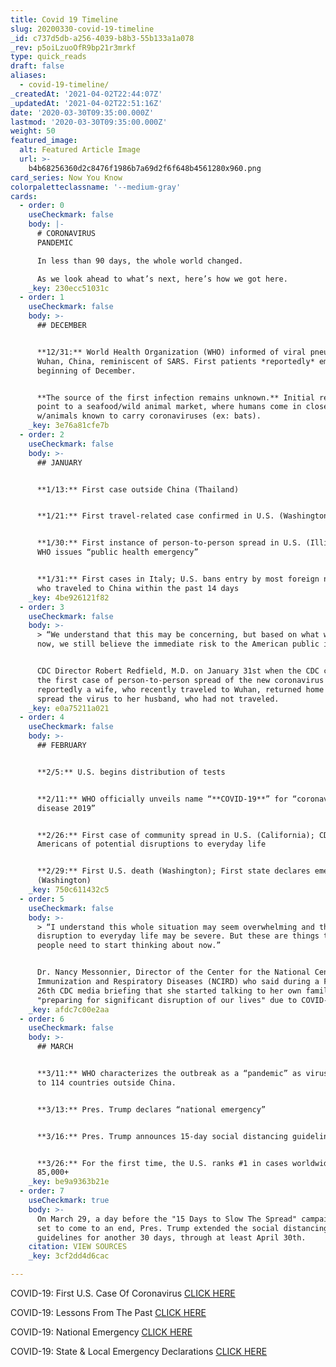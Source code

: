 ```yaml
---
title: Covid 19 Timeline
slug: 20200330-covid-19-timeline
_id: c737d5db-a256-4039-b8b3-55b133a1a078
_rev: p5oiLzuoOfR9bp21r3mrkf
type: quick_reads
draft: false
aliases:
  - covid-19-timeline/
_createdAt: '2021-04-02T22:44:07Z'
_updatedAt: '2021-04-02T22:51:16Z'
date: '2020-03-30T09:35:00.000Z'
lastmod: '2020-03-30T09:35:00.000Z'
weight: 50
featured_image:
  alt: Featured Article Image
  url: >-
    b4b68256360d2c8476f1986b7a69d2f6f648b4561280x960.png
card_series: Now You Know
colorpaletteclassname: '--medium-gray'
cards:
  - order: 0
    useCheckmark: false
    body: |-
      # CORONAVIRUS  
      PANDEMIC

      In less than 90 days, the whole world changed.

      As we look ahead to what’s next, here’s how we got here.
    _key: 230ecc51031c
  - order: 1
    useCheckmark: false
    body: >-
      ## DECEMBER


      **12/31:** World Health Organization (WHO) informed of viral pneumonia in
      Wuhan, China, reminiscent of SARS. First patients *reportedly* emerged in
      beginning of December.


      **The source of the first infection remains unknown.** Initial reports
      point to a seafood/wild animal market, where humans come in close contact
      w/animals known to carry coronaviruses (ex: bats).
    _key: 3e76a81cfe7b
  - order: 2
    useCheckmark: false
    body: >-
      ## JANUARY


      **1/13:** First case outside China (Thailand)


      **1/21:** First travel-related case confirmed in U.S. (Washington state)


      **1/30:** First instance of person-to-person spread in U.S. (Illinois);
      WHO issues “public health emergency”


      **1/31:** First cases in Italy; U.S. bans entry by most foreign nationals
      who traveled to China within the past 14 days
    _key: 4be926121f82
  - order: 3
    useCheckmark: false
    body: >-
      > “We understand that this may be concerning, but based on what we know
      now, we still believe the immediate risk to the American public is low.”


      CDC Director Robert Redfield, M.D. on January 31st when the CDC confirmed
      the first case of person-to-person spread of the new coronavirus -
      reportedly a wife, who recently traveled to Wuhan, returned home and
      spread the virus to her husband, who had not traveled.
    _key: e0a75211a021
  - order: 4
    useCheckmark: false
    body: >-
      ## FEBRUARY


      **2/5:** U.S. begins distribution of tests


      **2/11:** WHO officially unveils name “**COVID-19**” for “coronavirus
      disease 2019”


      **2/26:** First case of community spread in U.S. (California); CDC warns
      Americans of potential disruptions to everyday life


      **2/29:** First U.S. death (Washington); First state declares emergency
      (Washington)
    _key: 750c611432c5
  - order: 5
    useCheckmark: false
    body: >-
      > “I understand this whole situation may seem overwhelming and that
      disruption to everyday life may be severe. But these are things that
      people need to start thinking about now.”


      Dr. Nancy Messonnier, Director of the Center for the National Center for
      Immunization and Respiratory Diseases (NCIRD) who said during a February
      26th CDC media briefing that she started talking to her own family about
      "preparing for significant disruption of our lives" due to COVID-19.
    _key: afdc7c00e2aa
  - order: 6
    useCheckmark: false
    body: >-
      ## MARCH


      **3/11:** WHO characterizes the outbreak as a “pandemic” as virus spreads
      to 114 countries outside China.


      **3/13:** Pres. Trump declares “national emergency”


      **3/16:** Pres. Trump announces 15-day social distancing guidelines.


      **3/26:** For the first time, the U.S. ranks #1 in cases worldwide with
      85,000+
    _key: be9a9363b21e
  - order: 7
    useCheckmark: true
    body: >-
      On March 29, a day before the "15 Days to Slow The Spread" campaign was
      set to come to an end, Pres. Trump extended the social distancing
      guidelines for another 30 days, through at least April 30th.
    citation: VIEW SOURCES
    _key: 3cf2dd4d6cac

---
```

COVID-19: First U.S. Case Of Coronavirus [CLICK HERE](https://smarthernews.com/covid-19-the-first-us-case-of-coronavirus/)

COVID-19: Lessons From The Past [CLICK HERE](https://smarthernews.com/comparing-the-flu-response/)

COVID-19: National Emergency [CLICK HERE](https://smarthernews.com/covid-19-national-emergency/)

COVID-19: State & Local Emergency Declarations [CLICK HERE](https://smarthernews.com/covid19-emergency-declarations/)